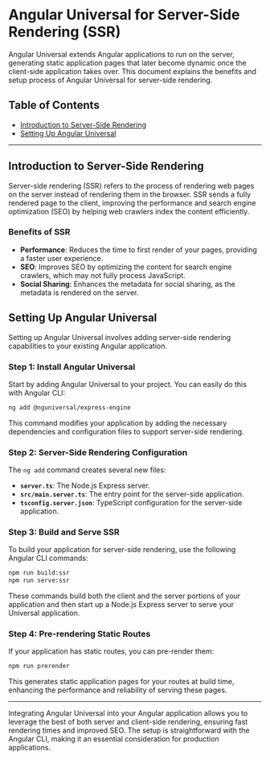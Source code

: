 # Angular Universal for Server-Side Rendering (SSR)

Angular Universal extends Angular applications to run on the server, generating static application pages that later become dynamic once the client-side application takes over. This document explains the benefits and setup process of Angular Universal for server-side rendering.

## Table of Contents

- [Introduction to Server-Side Rendering](#introduction-to-server-side-rendering)
- [Setting Up Angular Universal](#setting-up-angular-universal)

---

## Introduction to Server-Side Rendering

Server-side rendering (SSR) refers to the process of rendering web pages on the server instead of rendering them in the browser. SSR sends a fully rendered page to the client, improving the performance and search engine optimization (SEO) by helping web crawlers index the content efficiently.

### Benefits of SSR

- **Performance**: Reduces the time to first render of your pages, providing a faster user experience.
- **SEO**: Improves SEO by optimizing the content for search engine crawlers, which may not fully process JavaScript.
- **Social Sharing**: Enhances the metadata for social sharing, as the metadata is rendered on the server.

## Setting Up Angular Universal

Setting up Angular Universal involves adding server-side rendering capabilities to your existing Angular application.

### Step 1: Install Angular Universal

Start by adding Angular Universal to your project. You can easily do this with Angular CLI:

```bash
ng add @nguniversal/express-engine
```

This command modifies your application by adding the necessary dependencies and configuration files to support server-side rendering.

### Step 2: Server-Side Rendering Configuration

The `ng add` command creates several new files:
- **`server.ts`**: The Node.js Express server.
- **`src/main.server.ts`**: The entry point for the server-side application.
- **`tsconfig.server.json`**: TypeScript configuration for the server-side application.

### Step 3: Build and Serve SSR

To build your application for server-side rendering, use the following Angular CLI commands:

```bash
npm run build:ssr
npm run serve:ssr
```

These commands build both the client and the server portions of your application and then start up a Node.js Express server to serve your Universal application.

### Step 4: Pre-rendering Static Routes

If your application has static routes, you can pre-render them:

```bash
npm run prerender
```

This generates static application pages for your routes at build time, enhancing the performance and reliability of serving these pages.

---

Integrating Angular Universal into your Angular application allows you to leverage the best of both server and client-side rendering, ensuring fast rendering times and improved SEO. The setup is straightforward with the Angular CLI, making it an essential consideration for production applications.
```